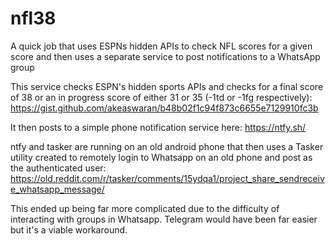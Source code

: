 # nfl38
A quick job that uses ESPNs hidden APIs to check NFL scores for a given score and then uses a separate service to post notifications to a WhatsApp group

This service checks ESPN's hidden sports APIs and checks for a final score of 38 or an in progress score of either 31 or 35 (-1td or -1fg respectively): 
https://gist.github.com/akeaswaran/b48b02f1c94f873c6655e7129910fc3b


It then posts to a simple phone notification service here: https://ntfy.sh/

ntfy and tasker are running on an old android phone that then uses a Tasker utility created to remotely login to Whatsapp on an old phone and post as the authenticated user:
https://old.reddit.com/r/tasker/comments/15ydqa1/project_share_sendreceive_whatsapp_message/

This ended up being far more complicated due to the difficulty of interacting with groups in Whatsapp. Telegram would have been far easier but it's a viable workaround.
